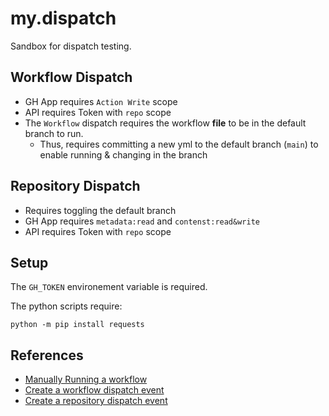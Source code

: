 # my.dispatch
Sandbox for dispatch testing. 

## Workflow Dispatch

- GH App requires `Action Write` scope
- API requires Token with `repo` scope
- The `Workflow` dispatch requires the workflow **file** to be in the default branch to run. 
  - Thus, requires committing a new yml to the default branch (`main`) to enable running & changing in the branch


## Repository Dispatch

- Requires toggling the default branch 
- GH App requires  `metadata:read` and `contenst:read&write`
- API requires Token with `repo` scope


## Setup

The `GH_TOKEN` environement variable is required. 

The python scripts require:
```
python -m pip install requests
```


## References

- [Manually Running a workflow](https://docs.github.com/en/actions/managing-workflow-runs/manually-running-a-workflow)
- [Create a workflow dispatch event](https://docs.github.com/en/rest/reference/actions#create-a-workflow-dispatch-event)
- [Create a repository dispatch event](https://docs.github.com/en/rest/reference/repos#create-a-repository-dispatch-event)


